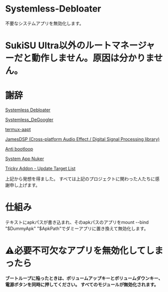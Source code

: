 # Systemless-Debloater
不要なシステムアプリを無効化します。
# SukiSU Ultra以外のルートマネージャーだと動作しません。原因は分かりません。
# 謝辞
[Systemless Debloater](https://github.com/zgfg/SystemlessDebloater)

[Systemless_DeGoogler](https://github.com/Systemless-DeBloaters/Systemless_DeGoogler)

[termux-aapt](https://github.com/rendiix/termux-aapt)

[JamesDSP (Cross-platform Audio Effect / Digital Signal Processing library)](https://github.com/james34602/JamesDSPManager)

[Anti bootloop](https://github.com/Magisk-Modules-Alt-Repo/abootloop/tree/v1.3.4)

[System App Nuker](https://github.com/chisewaguri/systemapp_nuker)

[Tricky Addon - Update Target List](https://github.com/KOWX712/Tricky-Addon-Update-Target-List)

上記から発想を得ました。
すべては上記のプロジェクトに関わった人たちに感謝申し上げます。

# 仕組み
テキストにapkパスが書き込まれ、そのapkパスのアプリをmount --bind "$DummyApk" "$ApkPath"でダミーアプリに置き換えて無効化します。

# ⚠️必要不可欠なアプリを無効化してしまったら
**ブートループに陥ったときは、ボリュームアップキーとボリュームダウンキー、電源ボタンを同時に押してください。
すべてのモジュールが無効化されます。**
